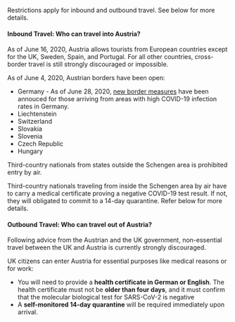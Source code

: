 Restrictions apply for inbound and outbound travel. See below for more details.

#### Inbound Travel: Who can travel into Austria?

As of June 16, 2020, Austria allows tourists from European countries except for the UK, Sweden, Spain, and Portugal. For all other countries, cross-border travel is still strongly discouraged or impossible.

As of June 4, 2020, Austrian borders have been open:

- Germany - As of June 28, 2020, [new border measures](https://www.garda.com/crisis24/news-alerts/355336/austria-authorities-announce-new-border-measures-for-germans-arriving-from-areas-with-high-covid-19-infections-june-28-update-16) have been annouced for those arriving from areas with high COVID-19 infection rates in Germany.
- Liechtenstein
- Switzerland
- Slovakia
- Slovenia
- Czech Republic
- Hungary

Third-country nationals from states outside the Schengen area is prohibited entry by air.

Third-country nationals traveling from inside the Schengen area by air have to carry a medical certificate proving a negative COVID-19 test result. If not, they will obligated to commit to a 14-day quarantine. Refer below for more details.

#### Outbound Travel: Who can travel out of Austria?

Following advice from the Austrian and the UK government, non-essential travel between the UK and Austria is currently strongly discouraged.

UK citizens can enter Austria for essential purposes like medical reasons or for work:

- You will need to provide a **health certificate in German or English**. The health certificate must not be **older than four days**, and it must confirm that the molecular biological test for SARS-CoV-2 is negative
- A **self-monitored 14-day quarantine** will be required immediately upon arrival.
